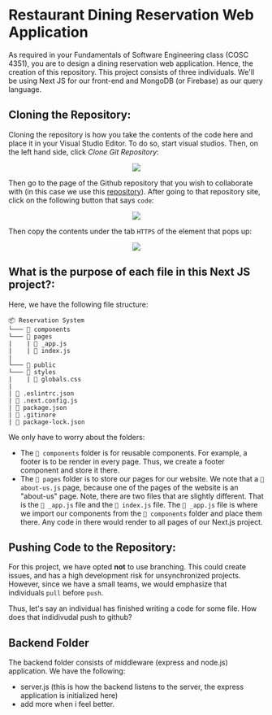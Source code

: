# Restaurant Dining Reservation Web Application

As required in your Fundamentals of Software Engineering class (COSC 4351), you are to design a dining reservation web application. Hence, the creation of this repository. This project consists of three individuals. We'll be using Next JS for our front-end and MongoDB (or Firebase) as our query language. 

## Cloning the Repository:

Cloning the repository is how you take the contents of the code here and place it in your Visual Studio Editor. To do so, start visual studios. Then, on the left hand side, click *Clone Git Repository*:

<p align = "center">
  <kbd>
    <picture>
      <img src = "https://user-images.githubusercontent.com/78463059/192163325-6df6fdb6-1207-47f8-9c8b-52ae550ea42c.png" />
    </picture>
  </kbd>
</p>

Then go to the page of the Github repository that you wish to collaborate with (in this case we use this [repository](https://github.com/Sergio-Source-code/ReservationSystem/)). After going to that repository site, click on the following button that says `code`:

<p align = "center">
  <kbd>
    <picture>
      <img src = "https://user-images.githubusercontent.com/78463059/192163494-92f4c850-b1e1-4ea7-a4a5-4b22d1e08e40.png" />
    </picture>
  </kbd>
</p>
  
Then copy the contents under the tab `HTTPS` of the element that pops up:

<p align = "center">
  <kbd>
    <picture>
      <img src = "https://user-images.githubusercontent.com/78463059/192170312-3b833136-2e37-4ca5-a4f9-04272bc91128.png" />
    </picture>
  </kbd>
</p>

## What is the purpose of each file in this Next JS project?:

Here, we have the following file structure:
```
📦 Reservation System
└─── 📁 components
└─── 📁 pages
|    | 📜 _app.js
|    | 📜 index.js
|
└─── 📁 public
└─── 📁 styles
|    | 📜 globals.css
|
| 📜 .eslintrc.json
| 📜 .next.config.js
| 📜 package.json
| 📜 .gitinore
| 📜 package-lock.json
```

We only have to worry about the folders:
- The `📁 components` folder is for reusable components. For example, a footer is to be render in every page. Thus, we create a footer component and store it there.
- The `📁 pages` folder is to store our pages for our website. We note that a `📜 about-us.js` page, because one of the pages of the website is an "about-us" page. Note, there are two files that are slightly different. That is the `📜 _app.js` file and the `📜 index.js` file. The `📜 _app.js` file is where we import our components from the `📁 components` folder and place them there. Any code in there would render to all pages of our Next.js project.

## Pushing Code to the Repository:

For this project, we have opted **not** to use branching. This could create issues, and has a high development risk for unsynchronized projects. However, since we have a small teams, we would emphasize that individuals `pull` before `push`.

Thus, let's say an individual has finished writing a code for some file. How does that indidivudal push to github?

## Backend Folder

The backend folder consists of middleware (express and node.js) application. We have the following:
- server.js (this is how the backend listens to the server, the express application is initialized here)
- add more when i feel better.
